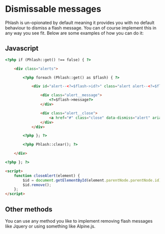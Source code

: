 # Dismissable messages

Phlash is un-opionated by default meaning it provides you with no default behaviour to dismiss a flash message. You can of course implement this in any way you see fit. Below are some examples of how you can do it:

## Javascript

```html
<?php if (Phlash::get() !== false) { ?>

    <div class="alerts">

        <?php foreach (Phlash::get() as $flash) { ?>

            <div id="alert--<?=$flash->id?>" class="alert alert--<?=$flash->type?>">

                <div class="alert__message">
                    <?=$flash->message?>
                </div>

                <div class="alert__close">
                    <a href="#" class="close" data-dismiss="alert" aria-label="close" title="close" onclick="closeAlert(this)">×</a>
                </div>    
            </div>

        <?php }; ?>

        <?php Phlash::clear(); ?>

    </div>

<?php }; ?>

<script>
    function closeAlert(element) {
        $id = document.getElementById(element.parentNode.parentNode.id);
        $id.remove(); 
    };
</script>
```



## Other methods

You can use any method you like to implement removing flash messages like Jquery or using something like Alpine.js.